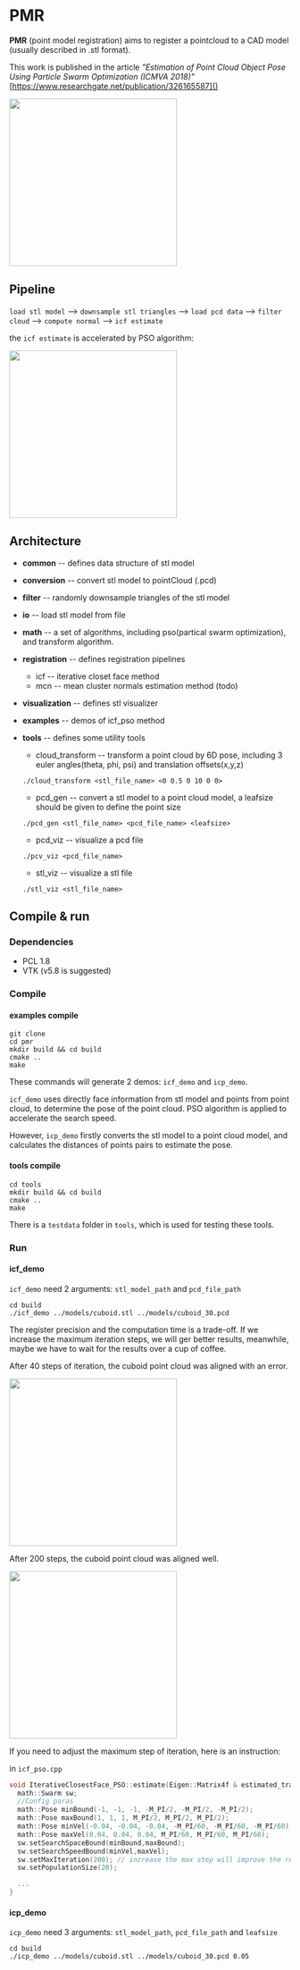 # PMR
**PMR** (point model registration) aims to register a pointcloud to a CAD model (usually described in .stl format).

This work is published in the article *"Estimation of Point Cloud Object Pose Using Particle Swarm Optimization (ICMVA 2018)"* [https://www.researchgate.net/publication/326165587]()

<img src="https://github.com/windz0629/pmr/blob/master/register_results.png" width="300" div align="center"/>

## Pipeline

 `load stl model` --> `downsample stl triangles` --> `load pcd data` --> `filter cloud` --> `compute normal` --> `icf estimate`

 the `icf estimate` is accelerated by PSO algorithm:

 <img src="https://github.com/windz0629/pmr/blob/master/icf_pso_flowchart.png" width="300" div align="center"/>

## Architecture
* **common**  -- defines data structure of stl model
* **conversion**  -- convert stl model to pointCloud (.pcd)
* **filter** -- randomly downsample triangles of the stl model
* **io**  -- load stl model from file
* **math**  -- a set of algorithms, including pso(partical swarm optimization), and transform algorithm.
* **registration** -- defines registration pipelines
  * icf -- iterative closet face method
  * mcn -- mean cluster normals estimation method (todo)
* **visualization** -- defines stl visualizer
* **examples** -- demos of icf_pso method

* **tools** -- defines some utility tools
  * cloud_transform -- transform a point cloud by 6D pose, including 3 euler angles(theta, phi, psi) and translation offsets(x,y,z)
  ```
  ./cloud_transform <stl_file_name> <0 0.5 0 10 0 0>
  ```
  * pcd_gen -- convert a stl model to a point cloud model, a leafsize should be given to define the point size
  ```
  ./pcd_gen <stl_file_name> <pcd_file_name> <leafsize>
  ```
  * pcd_viz -- visualize a pcd file
  ```
  ./pcv_viz <pcd_file_name>
  ```

  * stl_viz -- visualize a stl file
  ```
  ./stl_viz <stl_file_name>
  ```

## Compile & run
### Dependencies
* PCL 1.8
* VTK (v5.8 is suggested)

### Compile
#### examples compile
```
git clone
cd pmr
mkdir build && cd build
cmake ..
make
```
These commands will generate 2 demos: `icf_demo` and `icp_demo`.

 `icf_demo` uses directly face information from stl model and points from point cloud, to determine the pose of the point cloud. PSO algorithm is applied to accelerate the search speed.

However, `icp_demo` firstly converts the stl model to a point cloud model, and calculates the distances of points pairs to estimate the pose.

#### tools compile
```
cd tools
mkdir build && cd build
cmake ..
make
```
There is a `testdata` folder in `tools`, which is used for testing these tools.

### Run
#### icf_demo

`icf_demo` need 2 arguments: `stl_model_path` and `pcd_file_path`
```
cd build
./icf_demo ../models/cuboid.stl ../models/cuboid_30.pcd
```
The register precision and the computation time is a trade-off. If we increase the maximum iteration steps, we will ger better results, meanwhile, maybe we have to wait for the results over a cup of coffee.

After 40 steps of iteration, the cuboid point cloud was aligned with an error.

<img src="https://github.com/windz0629/pmr/blob/master/icf_reg_39step.png" width="300" div align="center"/>

After 200 steps, the cuboid point cloud was aligned well.

<img src="https://github.com/windz0629/pmr/blob/master/icf_reg_200step.png" width="300" div align="center"/>


If you need to adjust the maximum step of iteration, here is an instruction:

in `icf_pso.cpp`

```C++
void IterativeClosestFace_PSO::estimate(Eigen::Matrix4f & estimated_transf) {
  math::Swarm sw;
  //Config paras
  math::Pose minBound(-1, -1, -1, -M_PI/2, -M_PI/2, -M_PI/2);
  math::Pose maxBound(1, 1, 1, M_PI/2, M_PI/2, M_PI/2);
  math::Pose minVel(-0.04, -0.04, -0.04, -M_PI/60, -M_PI/60, -M_PI/60);
  math::Pose maxVel(0.04, 0.04, 0.04, M_PI/60, M_PI/60, M_PI/60);
  sw.setSearchSpaceBound(minBound,maxBound);
  sw.setSearchSpeedBound(minVel,maxVel);
  sw.setMaxIteration(200); // increase the max step will improve the result precision
  sw.setPopulationSize(20);

  ...
}
```

#### icp_demo
`icp_demo` need 3 arguments: `stl_model_path`, `pcd_file_path` and `leafsize`
```
cd build
./icp_demo ../models/cuboid.stl ../models/cuboid_30.pcd 0.05
```
